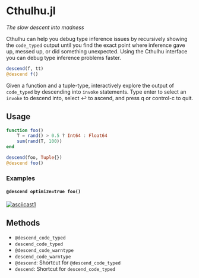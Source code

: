 # Cthulhu.jl
*The slow descent into madness*

Cthulhu can help you debug type inference issues by recursively showing the 
`code_typed` output until you find the exact point where inference gave up, 
messed up, or did something unexpected. Using the Cthulhu interface you can
debug type inference problems faster.

```julia
descend(f, tt)
@descend f()
```

Given a function and a tuple-type, interactively explore the output of
`code_typed` by descending into `invoke` statements. Type enter to select an
`invoke` to descend into, select ↩  to ascend, and press q or control-c to
quit.

## Usage

```julia
function foo()
    T = rand() > 0.5 ? Int64 : Float64
    sum(rand(T, 100))
end

descend(foo, Tuple{})
@descend foo()
```

### Examples

#### `@descend optimize=true foo()`
[![asciicast1](https://asciinema.org/a/y3a7kR38nbDGdm98kL9yZcUJA.svg)](https://asciinema.org/a/y3a7kR38nbDGdm98kL9yZcUJA)

## Methods

- `@descend_code_typed`
- `descend_code_typed`
- `@descend_code_warntype`
- `descend_code_warntype`
- `@descend`: Shortcut for `@descend_code_typed`
- `descend`: Shortcut for `descend_code_typed`
